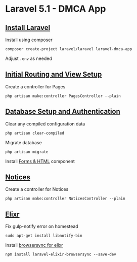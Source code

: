# Laravel 5.1 - DMCA App

## [Install Laravel](https://laracasts.com/series/build-your-first-app-in-laravel/episodes/2)

Install using composer

    composer create-project laravel/laravel laravel-dmca-app

Adjust `.env` as needed

## [Initial Routing and View Setup](https://laracasts.com/series/build-your-first-app-in-laravel/episodes/3)

Create a controller for Pages

    php artisan make:controller PagesController --plain

## [Database Setup and Authentication](https://laracasts.com/series/build-your-first-app-in-laravel/episodes/4)

Clear any compiled configuration data

    php artisan clear-compiled

Migrate database

    php artisan migrate

Install [Forms & HTML](http://laravelcollective.com/docs/5.1/html) component

## [Notices](https://laracasts.com/series/build-your-first-app-in-laravel/episodes/5)

Create a controller for Notices

    php artisan make:controller NoticesController --plain

## [Elixr](https://laracasts.com/series/build-your-first-app-in-laravel/episodes/6)

Fix gulp-notify error on homestead

    sudo apt-get install libnotify-bin

Install [browsersync for elixr](https://github.com/anheru88/laravel-elixir-browser-sync)

    npm install laravel-elixir-browsersync --save-dev
